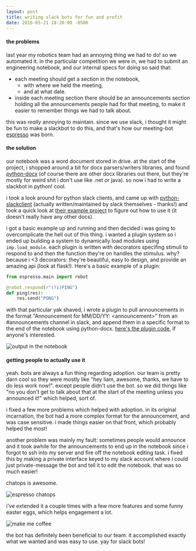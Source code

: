 ```yaml
---
layout: post
title: writing slack bots for fun and profit
date: 2016-03-21 18:20:00 -0500
---
```


#### the problems
last year my robotics team had an annoying thing we had to do! so we automated it.
in the particular competition we were in, we had to submit an engineering notebook, and our internal specs for doing so said that:

* each meeting should get a section in the notebook,
  * with where we held the meeting,
  * and at what date.
* inside each meeting section there should be an announcements section holding all the announcements people had for that meeting, to make it easier to remember things we had to talk about.

this was *really* annoying to maintain. since we use slack, i thought it might be fun to make a slackbot to do this, and that's how our meeting-bot [espresso](https://github.com/ratchetrobotics/espresso) was born.


#### the solution
our notebook was a word document stored in drive. at the start of the project, i shopped around a bit for docx parsers/writers libraries, and found [python-docx](https://python-docx.readthedocs.org/en/latest/) (of course there are other docx libraries out there, but they're mostly for weird shit i don't use like .net or java). so now i had to write a slackbot in python! cool.

i took a look around for python slack clients, and came up with [python-slackclient](https://github.com/slackhq/python-slackclient) (actually written/maintained by slack themselves - thanks!) and took a quick look at [their example project](https://github.com/slackhq/python-rtmbot/) to figure out how to use it (it doesn't really have any other docs).

i got a basic example up and running and then decided i was going to overcomplicate the hell out of this thing. i wanted a plugin system so i ended up building a system to dynamically load modules using `imp.load_module`. each plugin is written with decorators specifing stimuli to respond to and then the function they're on handles the stimulus. why? because i <3 decorators: they're beautiful, easy to design, and provide an amazing api (look at flask!).
Here's a basic example of a plugin:

```python
from espresso.main import robot

@robot.respond(r"(?i)PING")
def ping(res):
    res.send("PONG")
```

with that particular yak shaved, i wrote a plugin to pull announcements in the format "Announcement for MM/DD/YY: \<announcement\>" from an #announcements channel in slack, and append them in a specific format to the end of the notebook using python-docx. [here's the plugin code](https://github.com/ratchetrobotics/espresso/blob/master/plugins/notebook.py), if anyone's interested.

![output in the notebook](http://i.imgur.com/ecW9pcl.jpg)

#### getting people to actually use it
yeah. bots are always a fun thing regarding adoption.
our team is pretty darn cool so they were mostly like "hey liam, awesome, thanks, we have to do less work now!". except people didn't use the bot. so we did things like "no you don't get to talk about that at the start of the meeting unless you announced it!" which helped, sort of.

i fixed a few more problems which helped with adoption. in its original incarnation, the bot had a more complex format for the announcement, and was case sensitive. i made things easier on that front, which probably helped the most!

another problem was mainly my fault: sometimes people would announce and it took awhile for the announcements to end up in the notebook since i forgot to ssh into my server and fire off the notebook editing task. i fixed this by making a private interface keyed to my slack account where i could just private-message the bot and tell it to edit the notebook. that was so much easier!

chatops is awesome.

![espresso chatops](http://i.imgur.com/9jDN0xd.jpg)

i've extended it a couple times with a few more features and some funny easter eggs, which helps engagement a lot.

![make me coffee](http://i.imgur.com/nmXhyoW.jpg)

the bot has definitely been beneficial to our team: it accomplished exactly what we wanted and was easy to use. yay for slack bots!
